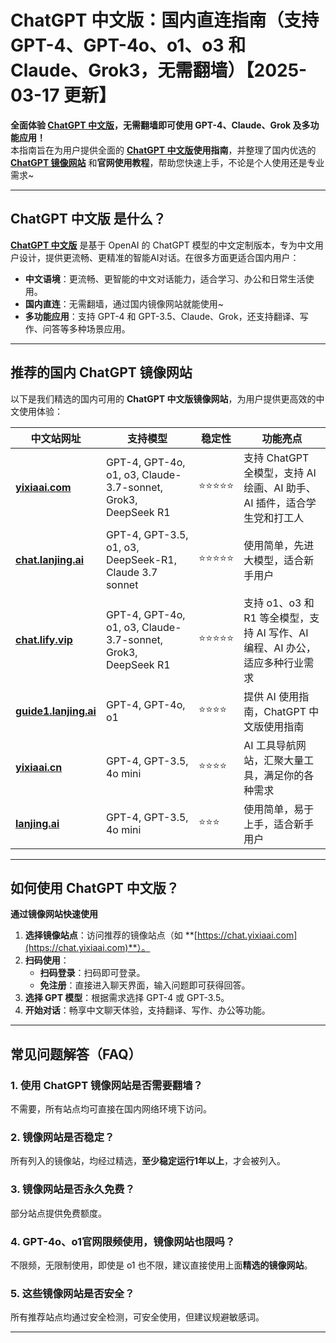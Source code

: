 # ChatGPT 中文版：国内直连指南（支持 GPT-4、GPT-4o、o1、o3 和 Claude、Grok3，无需翻墙）【2025-03-17 更新】        

**全面体验 [ChatGPT 中文版](https://chat.yixiaai.com)，无需翻墙即可使用 GPT-4、Claude、Grok 及多功能应用！**   
本指南旨在为用户提供全面的 **[ChatGPT 中文版](https://chat.yixiaai.com)使用指南**，并整理了国内优选的 [**ChatGPT 镜像网站**](https://chat.yixiaai.com) 和**官网使用教程**，帮助您快速上手，不论是个人使用还是专业需求~

---

## ChatGPT 中文版 是什么？

[**ChatGPT 中文版**](https://chat.yixiaai.com) 是基于 OpenAI 的 ChatGPT 模型的中文定制版本，专为中文用户设计，提供更流畅、更精准的智能AI对话。在很多方面更适合国内用户：

- **中文语境**：更流畅、更智能的中文对话能力，适合学习、办公和日常生活使用。
- **国内直连**：无需翻墙，通过国内镜像网站就能使用~
- **多功能应用**：支持 GPT-4 和 GPT-3.5、Claude、Grok，还支持翻译、写作、问答等多种场景应用。

---

## 推荐的国内 ChatGPT 镜像网站

以下是我们精选的国内可用的 **ChatGPT 中文版镜像网站**，为用户提供更高效的中文使用体验：

| 中文站网址                           | 支持模型                                     | 稳定性 | 功能亮点                                                       |
|--------------------------------------|--------------------------------------------|--------|--------------------------------------------------------------|
| **[yixiaai.com](https://chat.yixiaai.com)**   | GPT-4, GPT-4o, o1, o3, Claude-3.7-sonnet, Grok3, DeepSeek R1 | ⭐⭐⭐⭐⭐  | 支持 ChatGPT 全模型，支持 AI 绘画、AI 助手、AI 插件，适合学生党和打工人   |
| **[chat.lanjing.ai](https://chat.lanjing.ai)**  | GPT-4, GPT-3.5, o1, o3, DeepSeek-R1, Claude 3.7 sonnet  | ⭐⭐⭐⭐⭐  | 使用简单，先进大模型，适合新手用户          |
| **[chat.lify.vip](https://www.yixiaai.com)**  | GPT-4, GPT-4o, o1, o3, Claude-3.7-sonnet, Grok3, DeepSeek R1 | ⭐⭐⭐⭐⭐  | 支持 o1、o3 和 R1 等全模型，支持 AI 写作、AI 编程、AI 办公，适应多种行业需求 |
| **[guide1.lanjing.ai](https://guide1.lanjing.ai)** | GPT-4, GPT-4o, o1                       | ⭐⭐⭐⭐   | 提供 AI 使用指南，ChatGPT 中文版使用指南                   |
| **[yixiaai.cn](https://yixiaai.cn)**          | GPT-4, GPT-3.5, 4o mini                 | ⭐⭐⭐⭐   | AI 工具导航网站，汇聚大量工具，满足你的各种需求               |
| **[lanjing.ai](https://lanjing.ai)**          | GPT-4, GPT-3.5, 4o mini                 | ⭐⭐⭐    | 使用简单，易于上手，适合新手用户                               |

---

## 如何使用 ChatGPT 中文版？

**通过镜像网站快速使用**

1. **选择镜像站点**：访问推荐的镜像站点（如 **[https://chat.yixiaai.com](https://chat.yixiaai.com)**）。
2. **扫码使用**：
   - **扫码登录**：扫码即可登录。
   - **免注册**：直接进入聊天界面，输入问题即可获得回答。
3. **选择 GPT 模型**：根据需求选择 GPT-4 或 GPT-3.5。
4. **开始对话**：畅享中文聊天体验，支持翻译、写作、办公等功能。

---

## 常见问题解答（FAQ）

### 1. 使用 ChatGPT 镜像网站是否需要翻墙？
不需要，所有站点均可直接在国内网络环境下访问。

### 2. 镜像网站是否稳定？
所有列入的镜像站，均经过精选，**至少稳定运行1年以上**，才会被列入。

### 3. 镜像网站是否永久免费？
部分站点提供免费额度。

### 4. GPT-4o、o1官网限频使用，镜像网站也限吗？
不限频，无限制使用，即使是 o1 也不限，建议直接使用上面**精选的镜像网站**。

### 5. 这些镜像网站是否安全？
所有推荐站点均通过安全检测，可安全使用，但建议规避敏感词。

---
